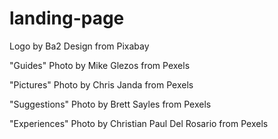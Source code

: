# landing-page
Logo by Ba2 Design from Pixabay

"Guides" Photo by Mike Glezos from Pexels

"Pictures" Photo by Chris Janda from Pexels

"Suggestions" Photo by Brett Sayles from Pexels

"Experiences" Photo by Christian Paul Del Rosario from Pexels